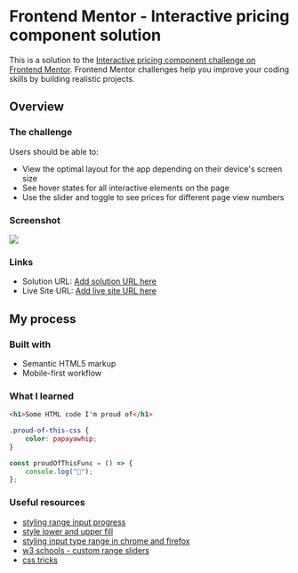 # Frontend Mentor - Interactive pricing component solution

This is a solution to the [Interactive pricing component challenge on Frontend Mentor](https://www.frontendmentor.io/challenges/interactive-pricing-component-t0m8PIyY8). Frontend Mentor challenges help you improve your coding skills by building realistic projects.

## Overview

### The challenge

Users should be able to:

-   View the optimal layout for the app depending on their device's screen size
-   See hover states for all interactive elements on the page
-   Use the slider and toggle to see prices for different page view numbers

### Screenshot

![](./screenshot.jpg)

### Links

-   Solution URL: [Add solution URL here](https://your-solution-url.com)
-   Live Site URL: [Add live site URL here](https://your-live-site-url.com)

## My process

### Built with

-   Semantic HTML5 markup
-   Mobile-first workflow

### What I learned

```html
<h1>Some HTML code I'm proud of</h1>
```

```css
.proud-of-this-css {
    color: papayawhip;
}
```

```js
const proudOfThisFunc = () => {
    console.log("🎉");
};
```

### Useful resources

-   [styling range input progress](https://stackoverflow.com/questions/18389224/how-to-style-html5-range-input-to-have-different-color-before-and-after-slider)
-   [style lower and upper fill](https://stackoverflow.com/questions/28283332/style-lower-and-upper-fill-in-html5-range-input)
-   [styling input type range in chrome and firefox](https://coderwall.com/p/rw6i0q/styling-input-type-range-in-chrome-and-firefox)
-   [w3 schools - custom range sliders](https://www.w3schools.com/howto/howto_js_rangeslider.asp)
-   [css tricks](https://css-tricks.com/styling-cross-browser-compatible-range-inputs-css/)
